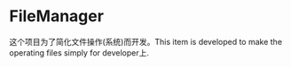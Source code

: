 # FileManager
这个项目为了简化文件操作(系统)而开发。This item is developed to make the operating files simply for developer上. 
